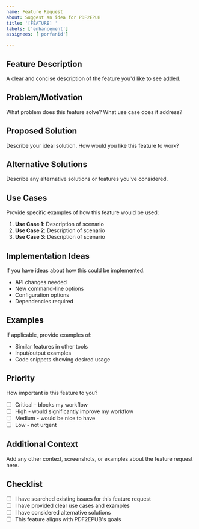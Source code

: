 ```yaml
---
name: Feature Request
about: Suggest an idea for PDF2EPUB
title: '[FEATURE] '
labels: ['enhancement']
assignees: ['porfanid']

---
```


## Feature Description
A clear and concise description of the feature you'd like to see added.

## Problem/Motivation
What problem does this feature solve? What use case does it address?

## Proposed Solution
Describe your ideal solution. How would you like this feature to work?

## Alternative Solutions
Describe any alternative solutions or features you've considered.

## Use Cases
Provide specific examples of how this feature would be used:

1. **Use Case 1**: Description of scenario
2. **Use Case 2**: Description of scenario
3. **Use Case 3**: Description of scenario

## Implementation Ideas
If you have ideas about how this could be implemented:

- API changes needed
- New command-line options
- Configuration options
- Dependencies required

## Examples
If applicable, provide examples of:
- Similar features in other tools
- Input/output examples
- Code snippets showing desired usage

## Priority
How important is this feature to you?
- [ ] Critical - blocks my workflow
- [ ] High - would significantly improve my workflow  
- [ ] Medium - would be nice to have
- [ ] Low - not urgent

## Additional Context
Add any other context, screenshots, or examples about the feature request here.

## Checklist
- [ ] I have searched existing issues for this feature request
- [ ] I have provided clear use cases and examples
- [ ] I have considered alternative solutions
- [ ] This feature aligns with PDF2EPUB's goals